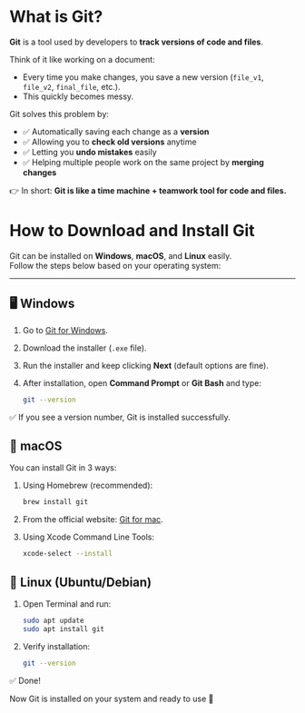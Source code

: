 # What is Git?

**Git** is a tool used by developers to **track versions of code and files**.  

Think of it like working on a document:  
- Every time you make changes, you save a new version (`file_v1`, `file_v2`, `final_file`, etc.).  
- This quickly becomes messy.  

Git solves this problem by:  
- ✅ Automatically saving each change as a **version**  
- ✅ Allowing you to **check old versions** anytime  
- ✅ Letting you **undo mistakes** easily  
- ✅ Helping multiple people work on the same project by **merging changes**  

👉 In short: **Git is like a time machine + teamwork tool for code and files.**

# How to Download and Install Git

Git can be installed on **Windows**, **macOS**, and **Linux** easily.  
Follow the steps below based on your operating system:

---

## 🖥️ Windows
1. Go to [Git for Windows](https://git-scm.com/download/win).  
2. Download the installer (`.exe` file).  
3. Run the installer and keep clicking **Next** (default options are fine).  
4. After installation, open **Command Prompt** or **Git Bash** and type:

   ```bash
   git --version
   ```

✅ If you see a version number, Git is installed successfully.

## 🍎 macOS
You can install Git in 3 ways:
1. Using Homebrew (recommended):

   ```bash
   brew install git
   ```
2. From the official website: [Git for mac](https://git-scm.com/download/mac).
3. Using Xcode Command Line Tools:
    ```bash
    xcode-select --install
    ```

## 🐧 Linux (Ubuntu/Debian)
1. Open Terminal and run:

    ```bash
    sudo apt update
    sudo apt install git
    ```
2. Verify installation:

   ```bash
   git --version
   ```

✅ Done!

Now Git is installed on your system and ready to use 🚀